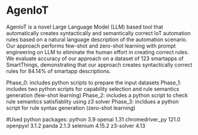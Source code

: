 # AgenIoT

AgenIoT is a novel Large Language Model (LLM) based tool that automatically creates syntactically and semantically correct IoT automation rules based on a natural language description of the automation scenario. Our approach
performs few-shot and zero-shot learning with prompt engineering on LLM to eliminate the human effort in creating correct rules. We evaluate accuracy of our approach on a dataset of 123 smartapps of SmartThings, demonstrating that our approach creates syntactically correct rules for 84.14% of smartapp descriptions.

Phase_0: includes python scripts to prepare the input datasets
Phase_1: includes two python scripts for capability selection and rule semantics generation (few-shot learning)
Phase_2: includes a python script to check rule semantics satisfiablity using z3 solver
Phase_3: incldues a python script for rule syntax generation (zero-shot learning)

#Used python packages:
python 3.9
openai 1.31
chromedriver_py 121.0
openpyxl 3.1.2
panda 2.1.3
selenium 4.15.2
z3-solver 4.13